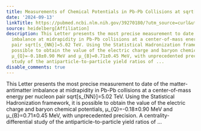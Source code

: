 ```yaml
---
title: Measurements of Chemical Potentials in Pb-Pb Collisions at sqrt[s_{NN}]=5.02  TeV
date: '2024-09-13'
linkTitle: https://pubmed.ncbi.nlm.nih.gov/39270180/?utm_source=curl&utm_medium=rss&utm_campaign=pubmed-2&utm_content=1FakS-2QOkCT8HsMOQP1bCRQ4YzyumYOmxmF0moLsQ3dFB1E9V&fc=20220326224207&ff=20240913201225&v=2.18.0.post9+e462414
source: heidelberg[Affiliation]
description: This Letter presents the most precise measurement to date of the matter-antimatter
  imbalance at midrapidity in Pb-Pb collisions at a center-of-mass energy per nucleon
  pair sqrt[s_{NN}]=5.02 TeV. Using the Statistical Hadronization framework, it is
  possible to obtain the value of the electric charge and baryon chemical potentials,
  μ_{Q}=-0.18±0.90 MeV and μ_{B}=0.71±0.45 MeV, with unprecedented precision. A centrality-differential
  study of the antiparticle-to-particle yield ratios of ...
disable_comments: true
---
```

This Letter presents the most precise measurement to date of the matter-antimatter imbalance at midrapidity in Pb-Pb collisions at a center-of-mass energy per nucleon pair sqrt[s_{NN}]=5.02 TeV. Using the Statistical Hadronization framework, it is possible to obtain the value of the electric charge and baryon chemical potentials, μ_{Q}=-0.18±0.90 MeV and μ_{B}=0.71±0.45 MeV, with unprecedented precision. A centrality-differential study of the antiparticle-to-particle yield ratios of ...
